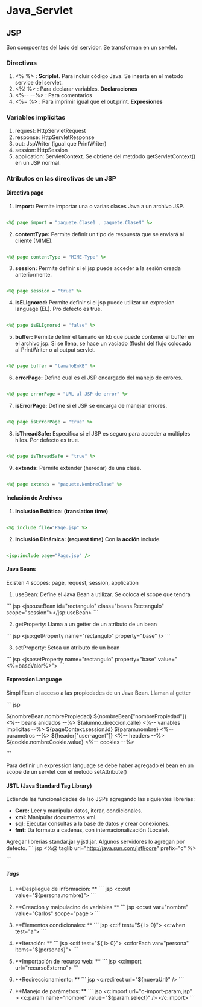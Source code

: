 # Java_Servlet

## JSP

Son compoentes del lado del servidor. Se transforman en un servlet.

### Directivas

1. <%  %> : **Scriplet**. Para incluir código Java. Se inserta en el metodo service del servlet.
2. <%!  %> : Para declarar variables. **Declaraciones**
3. <%--  --%> : Para comentarios
4. <%=  %> : Para imprimir igual que el out.print. **Expresiones**

### Variables implícitas

1. request: HttpServletRequest
2. response: HttpServletResponse
3. out: JspWriter (igual que PrintWriter)
4. session: HttpSession
4. application: ServletContext. Se obtiene del metdodo getServletContext() en un JSP normal.

### Atributos en las directivas de un JSP

#### Directiva page

1. **import:** Permite importar una o varias clases Java a un archivo JSP.
``` jsp

<%@ page import = "paquete.Clase1 , paquete.ClaseN" %>

```

2. **contentType:** Permite definir un tipo de respuesta que se enviará al cliente (MIME).
``` jsp

<%@ page contentType = "MIME-Type" %>

```

3. **session:** Permite definir si el jsp puede acceder a la sesión creada anteriormente.
``` jsp

<%@ page session = "true" %>

```

4. **isELIgnored:** Permite definir si el jsp puede utilizar un expresion language (EL). Pro defecto es true.
``` jsp

<%@ page isELIgnored = "false" %>

```

5. **buffer:** Permite definir el tamaño en kb que puede contener el buffer en el archivo jsp. Si se llena, se hace un vaciado (flush) del flujo colocado al PrintWriter o al output servlet.
``` jsp

<%@ page buffer = "tamañoEnKB" %>

```

6. **errorPage:** Define cual es el JSP encargado del manejo de errores.
``` jsp

<%@ page errorPage = "URL al JSP de error" %>

```

7. **isErrorPage:** Define si el JSP se encarga de manejar errores.
``` jsp

<%@ page isErrorPage = "true" %>

```

8. **isThreadSafe:** Especifica si el JSP es seguro para acceder a múltiples hilos. Por defecto es true.
``` jsp

<%@ page isThreadSafe = "true" %>

```

9. **extends:** Permite extender (heredar) de una clase.
``` jsp

<%@ page extends = "paquete.NombreClase" %>

```

#### Inclusión de Archivos

1. **Inclusión Estática: (translation time)** 
``` jsp

<%@ include file="Page.jsp" %>

```

2. **Inclusión Dinámica: (request time)** Con la **acción** include.
``` jsp

<jsp:include page="Page.jsp" />

```

#### Java Beans

Existen 4 scopes: page, request, session, application

1. useBean: Define el Java Bean a utilizar. Se coloca el scope que tendra

´´´ jsp
<jsp:useBean id="rectangulo" class="beans.Rectangulo" scope="session"></jsp:useBean>
´´´

2. getProperty: Llama a un getter de un atributo de un bean

´´´ jsp
<jsp:getProperty name="rectangulo" property="base" />
´´´

3. setProperty: Setea un atributo de un bean

´´´ jsp
<jsp:setProperty name="rectangulo" property="base" value="<%=baseValor%>">
´´´

#### Expression Language

Simplifican el acceso a las propiedades de un Java Bean. Llaman al getter

´´´ jsp

${nombreBean.nombrePropiedad}
${nombreBean["nombrePropiedad"]}
<%-- beans anidados --%>
${alumno.direccion.calle} 
<%-- variables implicitas --%>
${pageContext.session.id} 
${param.nombre} <%-- parametros --%>
${header["user-agent"]} <%-- headers --%>
${cookie.nombreCookie.value} <%-- cookies --%>

´´´

Para definir un expression language se debe haber agregado el bean en un scope de un servlet con el metodo setAttribute()

#### JSTL (Java Standard Tag Library)

Extiende las funcionalidades de lso JSPs agregando las siguientes librerias:

- **Core:** Leer y manipular datos, iterar, condicionales.
- **xml:** Manipular documentos xml.
- **sql:** Ejecutar consultas a la base de datos y crear conexiones.
- **fmt:** Da formato a cadenas, con internacionalización (Locale).

Agregar librerias standar.jar y jstl.jar. Algunos servidores lo agregan por defecto.
´´´ jsp
<%@ taglib uri="http://java.sun.com/jstl/core" prefix="c" %>
<html xmlns:c="http://java.sun.com/jstl/core">
´´´

##### Tags

1. **Despliegue de información: ** 
´´´ jsp
<c:out value="${persona.nombre}">
´´´

2. **Creacion y maipulacino de variables ** 
´´´ jsp
<c:set var="nombre" value="Carlos" scope="page >
´´´

3. **Elementos condicionales: ** 
´´´ jsp
<c:if test="${ i> 0}"> 
<c:when test="a">
´´´

4. **Iteración: **
´´´ jsp
<c:if test="${ i> 0}"> 
<c:forEach var="persona" items="${personas}">
´´´

5. **Importación de recurso web: **
´´´ jsp
<c:import url="recursoExterno">
´´´

6. **Redireccionamiento: **
´´´ jsp
<c:redirect url="${nuevaUrl}" />
´´´

7. **Manejo de parámetros: **
´´´ jsp
<c:import url="c-import-param,jsp" >
    <c:param name="nombre" value="${param.select}" />
</c:import>
´´´
